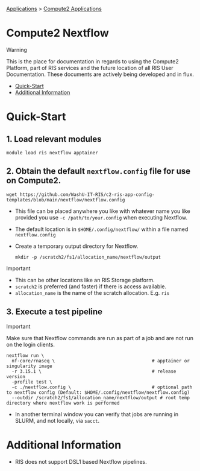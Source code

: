 
[Applications](../../Applications.md) > [Compute2 Applications](../Compute2%20Applications.md)

# Compute2 Nextflow

> [!WARNING]
> This is the place for documentation in regards to using the Compute2 Platform, part of RIS services and the future location of all RIS User Documentation. These documents are actively being developed and in flux.

- [Quick-Start](#quick-start)
- [Additional Information](#additional-information)

# Quick-Start

## 1. Load relevant modules

```
module load ris nextflow apptainer
```

## 2. Obtain the default `nextflow.config` file for use on Compute2.

```
wget https://github.com/WashU-IT-RIS/c2-ris-app-config-templates/blob/main/nextflow/nextflow.config
```

- This file can be placed anywhere you like with whatever name you like provided you use `-c /path/to/your.config` when executing Nextflow.
- The default location is in `$HOME/.config/nextflow/` within a file named `nextflow.config`
- Create a temporary output directory for Nextflow.

  ```
  mkdir -p /scratch2/fs1/allocation_name/nextflow/output
  ```

> [!IMPORTANT]
> - This can be other locations like an RIS Storage platform.
> - `scratch2` is preferred (and faster) if there is access available.
> - `allocation_name` is the name of the scratch allocation. E.g. `ris`

## 3. Execute a test pipeline

> [!IMPORTANT]
> Make sure that Nextflow commands are run as part of a job and are not run on the login clients.

```
nextflow run \
  nf-core/rnaseq \                                    # apptainer or singularity image
  -r 3.15.1 \                                         # release version
  -profile test \
  -c ./nextflow.config \                              # optional path to nextflow config (Default: $HOME/.config/nextflow/nextflow.config) 
  --outdir /scratch2/fs1/allocation_name/nextflow/output # root temp directory where nextflow work is performed
```

- In another terminal window you can verify that jobs are running in SLURM, and not locally, via `sacct`.

# Additional Information

- RIS does not support DSL1 based Nextflow pipelines.
